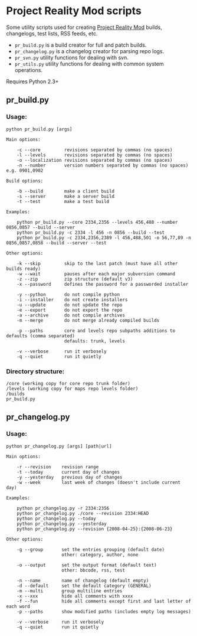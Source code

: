 # Project Reality Mod scripts

Some utility scripts used for creating [Project Reality Mod](http://realitymod.com) builds, changelogs, test lists, RSS feeds, etc.

* `pr_build.py` is a build creator for full and patch builds.
* `pr_changelog.py` is a changelog creator for parsing repo logs.
* `pr_svn.py` utility functions for dealing with svn.
* `pr_utils.py` utility functions for dealing with common system operations.

Requires Python 2.3+


## pr_build.py

### Usage:

	python pr_build.py [args]

	Main options:

		-c --core         revisions separated by commas (no spaces)
		-l --levels       revisions separated by commas (no spaces)
		-o --localization revisions separated by commas (no spaces)
		-n --number       version numbers separated by commas (no spaces) e.g. 0901,0902

	Build options:

		-b --build        make a client build
		-s --server       make a server build
		-t --test         make a test build

	Examples:

		python pr_build.py --core 2334,2356 --levels 456,488 --number 0856,0857 --build --server
		python pr_build.py -c 2334 -l 456 -n 0856 --build --test
		python pr_build.py -c 2334,2356,2389 -l 456,488,501 -o 56,77,89 -n 0856,0857,0858 --build --server --test

	Other options:

		-k --skip         skip to the last patch (must have all other builds ready)
		-w --wait         pauses after each major subversion command
		-z --zip          zip structure (default v3)
		-x --password     defines the password for a passworded installer

		-y --python       do not compile python
		-i --installer    do not create installers
		-u --update       do not update the repo
		-e --export       do not export the repo
		-a --archive      do not compile archives
		-m --merge        do not merge already compiled builds

		-p --paths        core and levels repo subpaths additions to defaults (comma separated)
		                  defaults: trunk, levels

		-v --verbose      run it verbosely
		-q --quiet        run it quietly

### Directory structure:

	/core (working copy for core repo trunk folder)
	/levels (working copy for maps repo levels folder)
	/builds
	pr_build.py


## pr_changelog.py

### Usage:

	python pr_changelog.py [args] [path|url]

	Main options:

		-r --revision    revision range
		-t --today       current day of changes
		-y --yesterday   previous day of changes
		-w --week        last week of changes (doesn't include current day)

	Examples:

		python pr_changelog.py -r 2334:2356
		python pr_changelog.py ./core --revision 2334:HEAD
		python pr_changelog.py --today
		python pr_changelog.py --yesterday
		python pr_changelog.py --revision {2008-04-25}:{2008-06-23}

	Other options:

		-g --group       set the entries grouping (default date)
		                 other: category, author, none

		-o --output      set the output format (default text)
		                 other: bbcode, rss, test

		-n --name        name of changelog (default empty)
		-d --default     set the default category (GENERAL)
		-m --multi       group multiline entries
		-x --xxx         hide all comments with xxxx
		-f --fun         hide all comments except first and last letter of each word
		-p --paths       show modified paths (includes empty log messages)

		-v --verbose     run it verbosely
		-q --quiet       run it quietly
	


